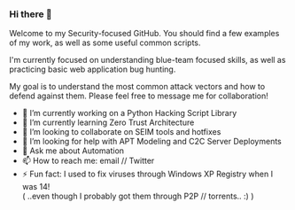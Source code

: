 ### Hi there 👋

Welcome to my Security-focused GitHub.  You should find a few examples of my work, as well as some useful common scripts.

I'm currently focused on understanding blue-team focused skills, as well as practicing basic web application bug hunting.

My goal is to understand the most common attack vectors and how to defend against them.  Please feel free to message me for collaboration! 

- 🔭 I’m currently working on a Python Hacking Script Library
- 🌱 I’m currently learning Zero Trust Architecture
- 👯 I’m looking to collaborate on SEIM tools and hotfixes
- 🤔 I’m looking for help with APT Modeling and C2C Server Deployments
- 💬 Ask me about Automation
- 📫 How to reach me: email // Twitter
- ⚡ Fun fact: I used to fix viruses through Windows XP Registry when I was 14!  
     ( ..even though I probably got them through P2P // torrents.. :) )

<!--
**thi3ves/thi3ves** is a ✨ _special_ ✨ repository because its `README.md` (this file) appears on your GitHub profile.

TO DO:
Change Twitter Icon to Blue
Update Security Skills List
Highlight Accomplishments

-->
